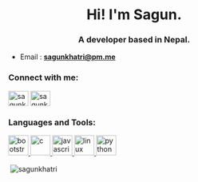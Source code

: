 <h1 align="center">Hi! I'm Sagun.</h1>
<h3 align="center">A developer based in Nepal.</h3>

- Email : **sagunkhatri@pm.me**

<p align="left">
<h3 align="left">Connect with me:</h3>
<a href="https://twitter.com/sagunkhtr" target="blank"><img align="center" src="https://cdn.jsdelivr.net/npm/simple-icons@3.0.1/icons/twitter.svg" alt="sagunkhtr" height="30" width="40" /></a>
<a href="https://instagram.com/sagunkhtr" target="blank"><img align="center" src="https://cdn.jsdelivr.net/npm/simple-icons@3.0.1/icons/instagram.svg" alt="sagunkhtr" height="30" width="40" /></a>
</p>

<h3 align="left">Languages and Tools:</h3>
<p align="left"> <a href="https://getbootstrap.com" target="_blank"> <img src="https://devicons.github.io/devicon/devicon.git/icons/bootstrap/bootstrap-plain.svg" alt="bootstrap" width="40" height="40"/> </a> <a href="https://www.cprogramming.com/" target="_blank"> <img src="https://devicons.github.io/devicon/devicon.git/icons/c/c-original.svg" alt="c" width="40" height="40"/> </a> <a href="https://developer.mozilla.org/en-US/docs/Web/JavaScript" target="_blank"> <img src="https://devicons.github.io/devicon/devicon.git/icons/javascript/javascript-original.svg" alt="javascript" width="40" height="40"/> </a> <a href="https://www.linux.org/" target="_blank"> <img src="https://devicons.github.io/devicon/devicon.git/icons/linux/linux-original.svg" alt="linux" width="40" height="40"/> </a> <a href="https://www.python.org" target="_blank"> <img src="https://devicons.github.io/devicon/devicon.git/icons/python/python-original.svg" alt="python" width="40" height="40"/> </a> </p>

<p>&nbsp;<img align="center" src="https://github-readme-stats.vercel.app/api?username=sagunkhatri&show_icons=true" alt="sagunkhatri" /></p>
